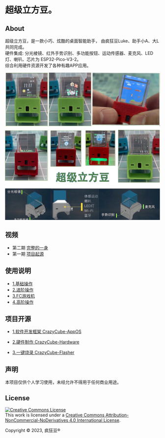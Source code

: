 # 超级立方豆。



## About
超级立方豆，是一款小巧、炫酷的桌面智能助手， 由疯狂豆Luke、助手小A、大L 共同完成。  
硬件集成: 分光棱镜、红外手势识别、多功能按钮、运动传感器、麦克风、LED灯、喇叭、芯片为 ESP32-Pico-V3-2。  
综合利用硬件资源开发了各种有趣APP应用。   


![Image of CrazyCube Flasher GUI](images/crazycube.jpg)



## 视频
* 第二期 [完整的一身](https://www.bilibili.com/video/BV1Xs4y1A7rm)
* 第一期 [项目起源](https://www.bilibili.com/video/BV1oe411L7X8)


## 使用说明

* [1.基础操作](https://www.bilibili.com/video/BV1WM411G74T)
* [2.进阶操作](https://www.bilibili.com/video/BV1Vk4y1n7Rx)
* [3.FC游戏机](https://www.bilibili.com/video/BV1nT411h7Av) 
* [4.高阶操作](https://www.bilibili.com/video/BV17o4y1A74J)


## 项目开源


* [1.软件开发框架 CrazyCube-AppOS](https://github.com/crazy-luke/crazycube)

* [2.硬件制作 CrazyCube-Hardware](https://github.com/crazy-luke/CrazyCube-hardware)

* [3.一键烧录 CrazyCube-Flasher](https://github.com/crazy-luke/CrazyCube-Flasher)



## 声明
本项目仅供个人学习使用，未经允许不得用于任何商业用途。


## License

<a rel="license" href="http://creativecommons.org/licenses/by-nc-nd/4.0/"><img alt="Creative Commons License" style="border-width:0" src="https://i.creativecommons.org/l/by-nc-nd/4.0/88x31.png" /></a><br />This work is licensed under a <a rel="license" href="http://creativecommons.org/licenses/by-nc-nd/4.0/">Creative Commons Attribution-NonCommercial-NoDerivatives 4.0 International License</a>.

Copyright © 2023, 疯狂豆® 